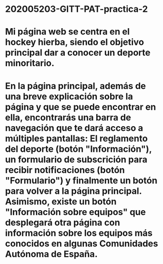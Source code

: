 # 202005203-GITT-PAT-practica-2

# Mi página web se centra en el hockey hierba, siendo el objetivo principal dar a conocer un deporte minoritario. 
# En la página principal, además de una breve explicación sobre la página y que se puede encontrar en ella, encontrarás una barra de navegación que te dará acceso a múltiples pantallas: El reglamento del deporte (botón "Información"), un formulario de subscrición para recibir notificaciones (botón "Formulario") y finalmente un botón para volver a la página principal. Asimismo, existe un botón "Información sobre equipos" que desplegará otra página con información sobre los equipos más conocidos en algunas Comunidades Autónoma de España. 
